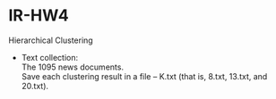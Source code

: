 # IR-HW4
Hierarchical Clustering

*   Text collection:  
    The 1095 news documents.  
    Save each clustering result in a file – K.txt (that is, 8.txt, 13.txt, and 20.txt).
